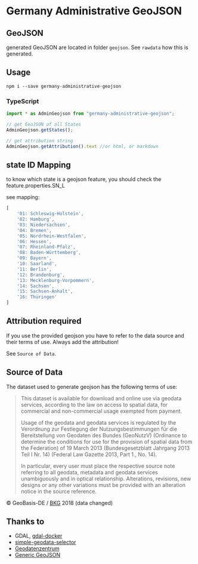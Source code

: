 # Germany Administrative GeoJSON

## GeoJSON

generated GeoJSON are located in folder `geojson`. See `rawdata` how this is generated.

## Usage

    npm i --save germany-administrative-geojson

### TypeScript

```ts
import * as AdminGeojson from "germany-administrative-geojson";

// get GeoJSON of all States
AdminGeojson.getStates();

// get attribution string
AdminGeojson.getAttribution().text //or html, or markdown
```

## state ID Mapping

to know which state is a geojson feature, you should check the feature.properties.SN_L

see mapping:

```js
[
    '01: Schleswig-Holstein',
    '02: Hamburg',
    '03: Niedersachsen',
    '04: Bremen',
    '05: Nordrhein-Westfalen',
    '06: Hessen',
    '07: Rheinland-Pfalz',
    '08: Baden-Württemberg',
    '09: Bayern',
    '10: Saarland',
    '11: Berlin',
    '12: Brandenburg',
    '13: Mecklenburg-Vorpommern',
    '14: Sachsen',
    '15: Sachsen-Anhalt',
    '16: Thüringen'
]
```

## Attribution required

If you use the provided geojson you have to refer to the data source and their terms of use. Always add the attribution!

See `Source of Data`.

## Source of Data

The dataset used to generate geojson has the following terms of use:

> This dataset is available for download and online use via geodata services, according to the law on access to spatial data, for commercial and non-commercial usage exempted from payment.
>
> Usage of the geodata and geodata services is regulated by the Verordnung zur Festlegung der Nutzungsbestimmungen für die Bereitstellung von Geodaten des Bundes (GeoNutzV) (Ordinance to determine the conditions for use for the provision of spatial data from the Federation) of 19 March 2013 (Bundesgesetzblatt Jahrgang 2013 Teil I Nr. 14) (Federal Law Gazette 2013, Part 1., No. 14).
>
> In particular, every user must place the respective source note referring to all geodata, metadata and geodata services unambiguously and in optical relationship. Alterations, revisions, new designs or any other variations must be provided with an alteration notice in the source reference.

© GeoBasis-DE / [BKG](http://www.bkg.bund.de) 2018 (data changed)

## Thanks to

- GDAL, [gdal-docker](https://github.com/geo-data/gdal-docker)
- [simple-geodata-selector](https://github.com/opendatalab-de/simple-geodata-selector)
- [Geodatenzentrum](http://www.geodatenzentrum.de/geodaten/gdz_rahmen.gdz_div?gdz_spr=deu&gdz_akt_zeile=5&gdz_anz_zeile=1&gdz_unt_zeile=14&gdz_user_id=0)
- [Generic GeoJSON](https://github.com/yagajs/generic-geojson)